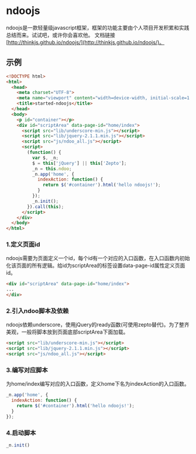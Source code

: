# ndoojs
ndoojs是一款轻量级javascript框架，框架的功能主要由个人项目开发积累和实践总结而来。试试吧，或许你会喜欢他。
文档链接[http://thinkjs.github.io/ndoojs/](http://thinkjs.github.io/ndoojs/)。

## 示例

```html
<!DOCTYPE html>
<html>
  <head>
    <meta charset="UTF-8">
    <meta name="viewport" content="width=device-width, initial-scale=1.0">
    <title>started-ndoojs</title>
  </head>
  <body>
    <p id="container"></p>
    <div id="scriptArea" data-page-id="home/index">
      <script src="lib/underscore-min.js"></script>
      <script src="lib/jquery-2.1.1.min.js"></script>
      <script src="js/ndoo_all.js"></script>
      <script>
        (function() {
          var $, _n;
          $ = this['jQuery'] || this['Zepto'];
          _n = this.ndoo;
          _n.app('home', {
            indexAction: function() {
              return $('#container').html('hello ndoojs!');
            }
          });
          _n.init();
        }).call(this);
      </script>
    </div>
  </body>
</html>
```

### 1.定义页面id
ndoojs需要为页面定义一个id，每个id有一个对应的入口函数，在入口函数内初始化该页面的所有逻辑。给id为scriptArea的标签设置data-page-id属性定义页面id。

```html
<div id="scriptArea" data-page-id="home/index">
...
</div>
```


### 2.引入ndoo脚本及依赖
ndoojs依赖underscore，使用jQuery的ready函数(可使用zepto替代)。为了整齐美观，一般将脚本放到页面底部scriptArea下面加载。

```html
<script src="lib/underscore-min.js"></script>
<script src="lib/jquery-2.1.1.min.js"></script>
<script src="js/ndoo_all.js"></script>
```

### 3.编写对应脚本
为home/index编写对应的入口函数，定义home下名为indexAction的入口函数。

```javascript
_n.app('home', {
  indexAction: function() {
    return $('#container').html('hello ndoojs!');
  }
});
```

### 4.启动脚本

```javascript
_n.init()
```
